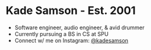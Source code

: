 <h1>Kade Samson - Est. 2001</h1>
<ul>
  <li>Software engineer, audio engineer, & avid drummer</li>
  <li>Currently pursuing a BS in CS at SPU</li>
  <li>Connect w/ me on Instagram: <a href="https://www.instagram.com/kadesamson/" target="_blank" rel="noreferrer noopener">@kadesamson</a></li>
</ul>
